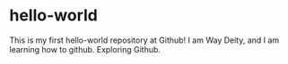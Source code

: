 # hello-world
This is my first hello-world repository at Github!
I am Way Deity, and I am learning how to github.
Exploring Github.
